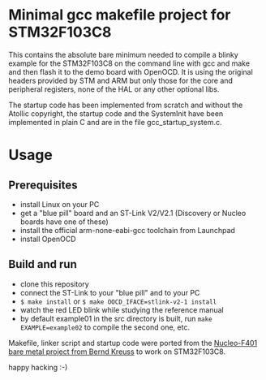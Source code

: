 # Minimal gcc makefile project for STM32F103C8

This contains the absolute bare minimum needed
to compile a blinky example for the STM32F103C8
on the command line with gcc and make and then
flash it to the demo board with OpenOCD. It is
using the original headers provided by STM and
ARM but only those for the core and peripheral
registers, none of the HAL or any other optional
libs.

The startup code has been implemented from scratch 
and without the Atollic copyright, the startup code 
and the SystemInit have been implemented in plain C 
and are in the file gcc_startup_system.c.


# Usage

## Prerequisites

* install Linux on your PC
* get a "blue pill" board and an ST-Link V2/V2.1 (Discovery or Nucleo boards have one of these)
* install the official arm-none-eabi-gcc toolchain from Launchpad
* install OpenOCD

## Build and run

* clone this repository
* connect the ST-Link to your "blue pill" and to your PC
* `$ make install` or `$ make OOCD_IFACE=stlink-v2-1 install`
* watch the red LED blink while studying the reference manual
* by default example01 in the src directory is built, run `make EXAMPLE=example02` to compile the second one, etc.

Makefile, linker script and startup code were ported from the [Nucleo-F401 bare metal project from Bernd Kreuss](https://github.com/prof7bit/bare_metal_stm32f401xe) to work on STM32F103C8.

happy hacking :-)

